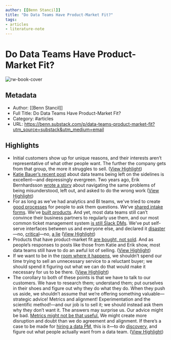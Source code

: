 ```yaml
---
author: [[Benn Stancil]]
title: "Do Data Teams Have Product-Market Fit?"
tags: 
- articles
- literature-note
---
```

# Do Data Teams Have Product-Market Fit?

![rw-book-cover](https://substackcdn.com/image/fetch/w_1200,h_600,c_limit,f_jpg,q_auto:good,fl_progressive:steep/https%3A%2F%2Fsubstack-post-media.s3.amazonaws.com%2Fpublic%2Fimages%2F0f7a7a28-ed5d-48e5-85f3-da4f47dba055_681x383.png)

## Metadata
- Author: [[Benn Stancil]]
- Full Title: Do Data Teams Have Product-Market Fit?
- Category: #articles
- URL: https://benn.substack.com/p/data-teams-product-market-fit?utm_source=substack&utm_medium=email

## Highlights
- Initial customers show up for unique reasons, and their interests aren’t representative of what other people want. The further the company gets from that group, the more it struggles to sell. ([View Highlight](https://read.readwise.io/read/01gqafftwnza9k98wt409syref))
- [Katie Bauer’s recent post](https://wrongbutuseful.substack.com/p/elbows-of-data) about data teams being left on the sidelines is excellent—and depressingly evergreen. Two years ago, Erik Bernhardsson [wrote a story](https://erikbern.com/2021/07/07/the-data-team-a-short-story.html) about navigating the same problems of being misunderstood, left out, and asked to do the wrong work ([View Highlight](https://read.readwise.io/read/01gqafph785fh3qv9qjkc0j3qk))
- For as long as we've had analytics and BI teams, we've tried to create [good processes](https://chartio.com/blog/3-steps-to-prioritizing-data-requests/) for people to ask them questions. We’ve [shared intake forms](https://www.caitlinhudon.com/posts/2020/09/16/data-intake-form). We’ve [built products](https://www.secoda.co/data-ticketing). And yet, most data teams still can’t convince their business partners to regularly use them, and our most common ticket management system [is still Slack DMs](https://twitter.com/imightbemary/status/1614663474113806338). We’ve put self-serve interfaces between us and everyone else, and declared it [disaster](https://www.reddit.com/r/BusinessIntelligence/comments/9zjhm2/how_much_of_a_disaster_has_selfservice_bi_been_in/)—no, [critical](https://www.businesswire.com/news/home/20220112005334/en/New-Report-Finds-Self-Service-Analytics-Are-Critical-to-Empowering-Frontline-Workers-with-Data-Driven-Decisions-and-Autonomy)—no, [a lie](https://www.montecarlodata.com/blog-is-self-service-datas-biggest-lie/) ([View Highlight](https://read.readwise.io/read/01gqafqynzfq0t8ezm95gkrjg5))
- Products that have product-market fit [are bought, not sold](https://a16z.com/2017/02/18/12-things-about-product-market-fit-2/#:~:text=%234%20%E2%80%9CYou%20can,Buck%E2%80%99s.%E2%80%9D%20Marc%20Andreessen). And as people’s responses to posts like those from Katie and Erik show, most data teams still have to do an awful lot of selling. ([View Highlight](https://read.readwise.io/read/01gqafs2bxs3nj2fedjfkcmdkx))
- If we want to be in the [room where it happens](https://www.youtube.com/watch?v=qrkwgEUXyTU), we shouldn’t spend our time trying to sell an unnecessary service to a reluctant buyer; we should spend it figuring out what we can do that would make it necessary for us to be there. ([View Highlight](https://read.readwise.io/read/01gqafvpvw7n9x8s2rpgtf4bk0))
- The corollary to both of these points is that we have to talk to our customers. We have to research them; understand them; put ourselves in their shoes and figure out why they do what they do. When they push us aside, we shouldn’t assume that we’re offering something valuable—strategic advice! Metrics and alignment! Experimentation and the scientific method!—and our job is to sell it; we should instead ask them why they don’t want it.
  The answers may surprise us. Our advice might be bad. [Metrics might not be that useful.](https://commoncog.com/goodharts-law-not-useful/) We might create more disruption and doubt than we do agreement and alignment. If there’s a case to be made for [hiring a data PM](https://twitter.com/imightbemary/status/1614663891501580292), this is it—to do [discovery](https://www.gong.io/blog/what-is-a-discovery-call/), and figure out what people actually want from a data team. ([View Highlight](https://read.readwise.io/read/01gqafy17kp5dd3zrzy5ambcrs))
